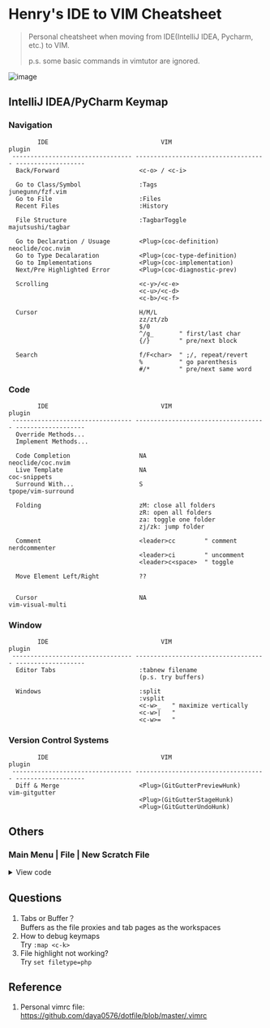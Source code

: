 # Henry's IDE to VIM Cheatsheet

> Personal cheatsheet when moving from IDE(IntelliJ IDEA, Pycharm, etc.) to VIM.
> 
> p.s. some basic commands in vimtutor are ignored.

![image](https://user-images.githubusercontent.com/6239652/188368691-f1984f99-4000-4d94-81bf-c31e06c05cc9.png)


## IntelliJ IDEA/PyCharm Keymap

### Navigation

```
        IDE                               VIM                                 plugin        
 --------------------------------- ------------------------------------ ------------------- 
  Back/Forward                      <c-o> / <c-i>                                        
                                                                                         
  Go to Class/Symbol                :Tags                                junegunn/fzf.vim   
  Go to File                        :Files                                               
  Recent Files                      :History                                             
                                                                                         
  File Structure                    :TagbarToggle                        majutsushi/tagbar  
                                                                                         
  Go to Declaration / Usuage        <Plug>(coc-definition)               neoclide/coc.nvim  
  Go to Type Decalaration           <Plug>(coc-type-definition)                          
  Go to Implementations             <Plug>(coc-implementation)                           
  Next/Pre Highlighted Error        <Plug>(coc-diagnostic-prev)  
  
  Scrolling                         <c-y>/<c-e>
                                    <c-u>/<c-d>
                                    <c-b>/<c-f>

  Cursor                            H/M/L
                                    zz/zt/zb
                                    $/0
                                    ^/g_       " first/last char                          
                                    {/}        " pre/next block

  Search                            f/F<char>  " ;/, repeat/revert
                                    %          " go parenthesis    
                                    #/*        " pre/next same word
```

### Code

```
        IDE                               VIM                                 plugin        
 --------------------------------- ------------------------------------ ------------------- 
  Override Methods...               
  Implement Methods...
  
  Code Completion                   NA                                   neoclide/coc.nvim
  Live Template                     NA                                   coc-snippets
  Surround With...                  S                                    tpope/vim-surround

  Folding                           zM: close all folders
                                    zR: open all folders
                                    za: toggle one folder 
                                    zj/zk: jump folder

  Comment                           <leader>cc        " comment          nerdcommenter
                                    <leader>ci        " uncomment
                                    <leader>c<space>  " toggle
  
  Move Element Left/Right           ??                    

  
  Cursor                            NA                                   vim-visual-multi
```

### Window

```
        IDE                               VIM                                 plugin        
 --------------------------------- ------------------------------------ ------------------- 
  Editor Tabs                       :tabnew filename
                                    (p.s. try buffers)

  Windows                           :split
                                    :vsplit 
                                    <c-w>_   " maximize vertically
                                    <c-w>|   "
                                    <c-w>=   " 
```

### Version Control Systems

```
        IDE                               VIM                                 plugin        
 --------------------------------- ------------------------------------ ------------------- 
  Diff & Merge                      <Plug>(GitGutterPreviewHunk)         vim-gitgutter
                                    <Plug>(GitGutterStageHunk)
                                    <Plug>(GitGutterUndoHunk)
```

## Others

### Main Menu | File | New Scratch File
<details>
  <summary>View code</summary>
  
```vim
" Main Menu | File | New Scratch File
function! s:Initialize(...)
  let magic = system('echo $RANDOM | md5sum | head -c 10')

  " Folder
  let folder = '/tmp/scratch/' 

  " File Name
  let file_postfix = get(a:, 0, 0)
  if file_postfix
    let filename = magic . '.' . a:1
  else
    let filename = magic 
  endif

  " File Path
  let filepath = folder . filename
  call system('mkdir -p ' . folder)
  call system('touch ' . filepath)

  " Open File
  execute 'edit ' . filepath
endfunction

command! -nargs=? Scratch :call s:Initialize(<f-args>)
```
</details>


## Questions

1. Tabs or Buffer？   
Buffers as the file proxies and tab pages as the workspaces
2. How to debug keymaps   
Try `:map <c-k>`
3. File highlight not working?   
Try `set filetype=php`

## Reference
1. Personal vimrc file: https://github.com/daya0576/dotfile/blob/master/.vimrc 

